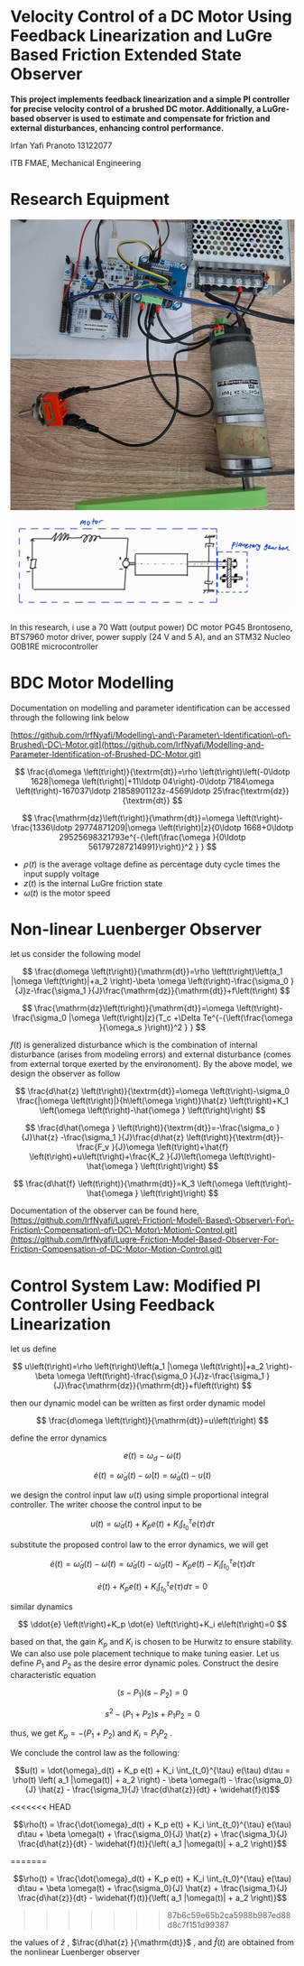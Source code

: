 
# Velocity Control of a DC Motor Using Feedback Linearization and LuGre Based Friction Extended State Observer

**This project implements feedback linearization and a simple PI controller for precise velocity control of a brushed DC motor. Additionally, a LuGre\-based observer is used to estimate and compensate for friction and external disturbances, enhancing control performance.**


Irfan Yafi Pranoto 13122077


ITB FMAE, Mechanical Engineering

# Research Equipment

![Research Equipment](./img/research_equipment.jpg)
![Schematic](./img/schematic_bdc_motor.jpg)


In this research, i use a 70 Watt (output power) DC motor PG45 Brontoseno, BTS7960 motor driver, power supply (24 V and 5 A), and an STM32 Nucleo G0B1RE microcontroller

# BDC Motor Modelling

Documentation on modelling and parameter identification can be accessed through the following link below


[https://github.com/IrfNyafi/Modelling\-and\-Parameter\-Identification\-of\-Brushed\-DC\-Motor.git](https://github.com/IrfNyafi/Modelling-and-Parameter-Identification-of-Brushed-DC-Motor.git) 


 $$ \frac{d\omega \left(t\right)}{\textrm{dt}}=\rho \left(t\right)\left(-0\ldotp 1628|\omega \left(t\right)|+11\ldotp 04\right)-0\ldotp 7184\omega \left(t\right)-167037\ldotp 21858901123z-4569\ldotp 25\frac{\textrm{dz}}{\textrm{dt}} $$ 

 $$ \frac{\mathrm{dz}\left(t\right)}{\mathrm{dt}}=\omega \left(t\right)-\frac{1336\ldotp 29774871209|\omega \left(t\right)|z}{0\ldotp 1668+0\ldotp 29525698321793e^{-{\left(\frac{\omega }{0\ldotp 561797287214991}\right)}^2 } } $$ 

-  $\rho \left(t\right)$ is the average voltage define as percentage duty cycle times the input supply voltage 
-  $z\left(t\right)$ is the internal LuGre friction state 
-  $\omega \left(t\right)$ is the motor speed 
# Non\-linear Luenberger Observer

let us consider the following model

 $$ \frac{d\omega \left(t\right)}{\mathrm{dt}}=\rho \left(t\right)\left(a_1 |\omega \left(t\right)|+a_2 \right)-\beta \omega \left(t\right)-\frac{\sigma_0 }{J}z-\frac{\sigma_1 }{J}\frac{\mathrm{dz}}{\mathrm{dt}}+f\left(t\right) $$ 

 $$ \frac{\mathrm{dz}\left(t\right)}{\mathrm{dt}}=\omega \left(t\right)-\frac{\sigma_0 |\omega \left(t\right)|z}{T_c +\Delta Te^{-{\left(\frac{\omega }{\omega_s }\right)}^2 } } $$ 

 $f\left(t\right)$ is generalized disturbance which is the combination of internal disturbance (arises from modeling errors) and external disturbance (comes from external torque exerted by the environoment). By the above model, we design the observer as follow

 $$ \frac{d\hat{z} \left(t\right)}{\textrm{dt}}=\omega \left(t\right)-\sigma_0 \frac{|\omega \left(t\right)|}{h\left(\omega \right)}\hat{z} \left(t\right)+K_1 \left(\omega \left(t\right)-\hat{\omega } \left(t\right)\right) $$ 

 $$ \frac{d\hat{\omega } \left(t\right)}{\textrm{dt}}=-\frac{\sigma_o }{J}\hat{z} -\frac{\sigma_1 }{J}\frac{d\hat{z} \left(t\right)}{\textrm{dt}}-\frac{F_v }{J}\omega \left(t\right)+\hat{f} \left(t\right)+u\left(t\right)+\frac{K_2 }{J}\left(\omega \left(t\right)-\hat{\omega } \left(t\right)\right) $$ 

 $$ \frac{d\hat{f} \left(t\right)}{\mathrm{dt}}=K_3 \left(\omega \left(t\right)-\hat{\omega } \left(t\right)\right) $$ 

Documentation of the observer can be found here, [https://github.com/IrfNyafi/Lugre\-Friction\-Model\-Based\-Observer\-For\-Friction\-Compensation\-of\-DC\-Motor\-Motion\-Control.git](https://github.com/IrfNyafi/Lugre-Friction-Model-Based-Observer-For-Friction-Compensation-of-DC-Motor-Motion-Control.git) 

# Control System Law: Modified PI Controller Using Feedback Linearization

let us define

 $$ u\left(t\right)=\rho \left(t\right)\left(a_1 |\omega \left(t\right)|+a_2 \right)-\beta \omega \left(t\right)-\frac{\sigma_0 }{J}z-\frac{\sigma_1 }{J}\frac{\mathrm{dz}}{\mathrm{dt}}+f\left(t\right) $$ 

then our dynamic model can be written as first order dynamic model

 $$ \frac{d\omega \left(t\right)}{\mathrm{dt}}=u\left(t\right) $$ 

define the error dynamics

 $$ e\left(t\right)=\omega_d -\omega \left(t\right) $$ 

 $$ \dot{e} \left(t\right)={\dot{\omega } }_d \left(t\right)-\dot{\omega} \left(t\right)={\dot{\omega } }_d \left(t\right)-u\left(t\right) $$ 

we design the control input law $u\left(t\right)$ using simple proportional integral controller. The writer choose the control input to be

```math
 u\left(t\right)={\dot{\omega } }_d \left(t\right)+K_p e\left(t\right)+K_i \int_{t_0 }^{\tau } e\left(\tau \right)d\tau
```

substitute the proposed control law to the error dynamics, we will get

```math
 \dot{e} \left(t\right)={\dot{\omega } }_d \left(t\right)-\dot{\omega} \left(t\right)={\dot{\omega } }_d \left(t\right)-{\dot{\omega } }_d \left(t\right)-K_p e\left(t\right)-K_i \int_{t_0 }^{\tau } e\left(\tau \right)d\tau
```


$$ \dot{e} \left(t\right)+K_p e\left(t\right)+K_i \int_{t_0 }^{\tau } e\left(\tau \right)d\tau =0 $$

similar dynamics

 $$ \ddot{e} \left(t\right)+K_p \dot{e} \left(t\right)+K_i e\left(t\right)=0 $$ 

based on that, the gain $K_p$ and $K_i$ is chosen to be Hurwitz to ensure stability. We can also use pole placement technique to make tuning easier. Let us define $P_1$ and $P_2$ as the desire error dynamic poles. Construct the desire characteristic equation

 $$ \left(s-P_1 \right)\left(s-P_2 \right)=0 $$ 

 $$ s^2 -\left(P_1 +P_2 \right)s+P_1 P_2 =0 $$ 

thus, we get $K_p =-\left(P_1 +P_2 \right)$ and $K_i =P_1 P_2$ .


We conclude the control law as the following:

```math
u(t) = \dot{\omega}_d(t) + K_p e(t) + K_i \int_{t_0}^{\tau} e(\tau) d\tau
= \rho(t) \left( a_1 |\omega(t)| + a_2 \right) - \beta \omega(t) - \frac{\sigma_0}{J} \hat{z} - \frac{\sigma_1}{J} \frac{d\hat{z}}{dt} + \widehat{f}(t)
```
<<<<<<< HEAD

```math
\rho(t) = \frac{\dot{\omega}_d(t) + K_p e(t) + K_i \int_{t_0}^{\tau} e(\tau) d\tau + \beta \omega(t) + \frac{\sigma_0}{J} \hat{z} + \frac{\sigma_1}{J} \frac{d\hat{z}}{dt} - \widehat{f}(t)}{\left( a_1 |\omega(t)| + a_2 \right)}
```


=======

```math
\rho(t) = \frac{\dot{\omega}_d(t) + K_p e(t) + K_i \int_{t_0}^{\tau} e(\tau) d\tau + \beta \omega(t) + \frac{\sigma_0}{J} \hat{z} + \frac{\sigma_1}{J} \frac{d\hat{z}}{dt} - \widehat{f}(t)}{\left( a_1 |\omega(t)| + a_2 \right)}
```
>>>>>>> 87b6c59e65b2ca5988b987ed88d8c7f151d99387

the values of $\hat{z}$ , $\frac{d\hat{z} }{\mathrm{dt}}$ , and $\widehat{f} \left(t\right)$ are obtained from the nonlinear Luenberger observer

